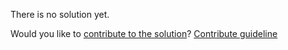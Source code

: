 
There is no solution yet.

Would you like to [contribute to the solution](https://github.com/BFEdev/BFE.dev-solutions/blob/main/question/what-is-the-difference-between-es6-class-and-es5-implementation_en.md)? [Contribute guideline](https://github.com/BFEdev/BFE.dev-solutions#how-to-contribute)
